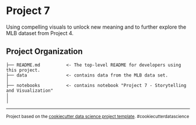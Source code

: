 Project 7
==============================

Using compelling visuals to unlock new meaning and to further explore the MLB dataset from Project 4.

Project Organization
------------

    ├── README.md          <- The top-level README for developers using this project.
    ├── data               <- contains data from the MLB data set.
    │
    ├── notebooks          <- contains notebook "Project 7 - Storytelling and Visualization"
    │                        
    │                         


--------

<p><small>Project based on the <a target="_blank" href="https://drivendata.github.io/cookiecutter-data-science/">cookiecutter data science project template</a>. #cookiecutterdatascience</small></p>
